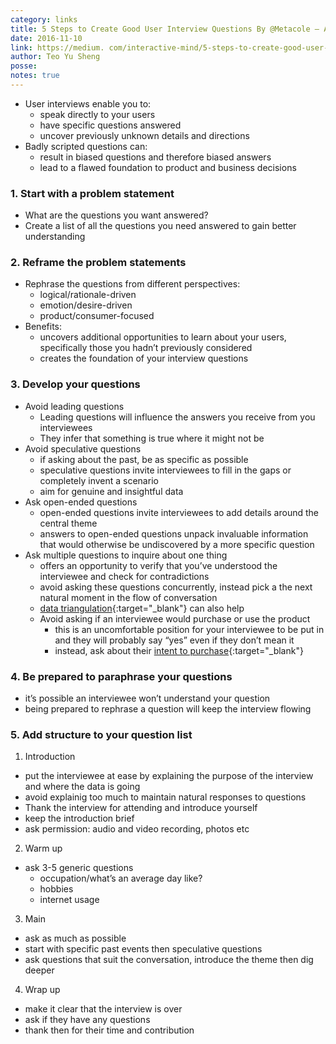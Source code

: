 ```yaml
---
category: links
title: 5 Steps to Create Good User Interview Questions By @Metacole — A Comprehensive Guide
date: 2016-11-10
link: https://medium. com/interactive-mind/5-steps-to-create-good-user-interview-questions-by-metacole-a-comprehensive-guide-8a591b0e2162#.z4w6v6akt
author: Teo Yu Sheng
posse: 
notes: true
---
```


* User interviews enable you to:
  * speak directly to your users
  * have specific questions answered
  * uncover previously unknown details and directions
* Badly scripted questions can:
  * result in biased questions and therefore biased answers
  * lead to a flawed foundation to product and business decisions
  
### 1. Start with a problem statement

* What are the questions you want answered?
* Create a list of all the questions you need answered to gain better understanding

### 2. Reframe the problem statements

* Rephrase the questions from different perspectives:
  * logical/rationale-driven
  * emotion/desire-driven
  * product/consumer-focused
* Benefits:
  * uncovers additional opportunities to learn about your users, specifically those you hadn’t previously considered
  * creates the foundation of your interview questions

### 3. Develop your questions

* Avoid leading questions
  * Leading questions will influence the answers you receive from you interviewees
  * They infer that something is true where it might not be
* Avoid speculative questions
  * if asking about the past, be as specific as possible
  * speculative questions invite interviewees to fill in the gaps or completely invent a scenario
  * aim for genuine and insightful data
* Ask open-ended questions
  * open-ended questions invite interviewees to add details around the central theme
  * answers to open-ended questions unpack invaluable information that would otherwise be undiscovered by a more specific question
* Ask multiple questions to inquire about one thing
  * offers an opportunity to verify that you’ve understood the interviewee and check for contradictions
  * avoid asking these questions concurrently, instead pick a the next natural moment in the flow of conversation
  * [data triangulation](http://www.write.com/writing-guides/research-writing/research-process/data-triangulation-how-the-triangulation-of-data-strengthens-your-research/){:target="_blank"} can also help
  * Avoid asking if an interviewee would purchase or use the product
    * this is an uncomfortable position for your interviewee to be put in and they will probably say “yes” even if they don’t mean it
    * instead, ask about their [intent to purchase](http://boxesandarrows.com/intent-to-solve/){:target="_blank"}

### 4. Be prepared to paraphrase your questions

* it’s possible an interviewee won’t understand your question
* being prepared to rephrase a question will keep the interview flowing

### 5. Add structure to your question list

1. Introduction
  * put the interviewee at ease by explaining the purpose of the interview and where the data is going
  * avoid explainig too much to maintain natural responses to questions
  * Thank the interview for attending and introduce yourself
  * keep the introduction brief
  * ask permission: audio and video recording, photos etc
2. Warm up
  * ask 3-5 generic questions
    * occupation/what’s an average day like?
    * hobbies
    * internet usage
3. Main
  * ask as much as possible
  * start with specific past events then speculative questions
  * ask questions that suit the conversation, introduce the theme then dig deeper
4. Wrap up
  * make it clear that the interview is over
  * ask if they have any questions
  * thank then for their time and contribution
